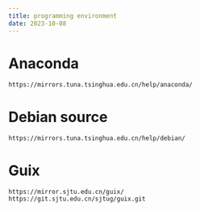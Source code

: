 ```yaml
---
title: programming environment
date: 2023-10-08
---
```

# Anaconda
```
https://mirrors.tuna.tsinghua.edu.cn/help/anaconda/
```
# Debian source
```
https://mirrors.tuna.tsinghua.edu.cn/help/debian/
```
# Guix
```
https://mirror.sjtu.edu.cn/guix/
https://git.sjtu.edu.cn/sjtug/guix.git
```